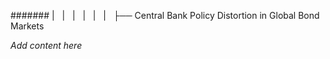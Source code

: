 ####### |   |   |   |   |   |   ├── Central Bank Policy Distortion in Global Bond Markets

*Add content here*